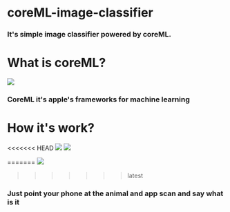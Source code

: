 # coreML-image-classifier
### It's simple image classifier powered by coreML.
# What is coreML?
![](https://habrastorage.org/webt/9v/zl/b2/9vzlb20h5j4f6plvlds1nozgt9c.png)
### CoreML it's apple's frameworks for machine learning
# How it's work?
<<<<<<< HEAD
![](https://habrastorage.org/webt/dp/l9/ag/dpl9agz__ynpzptkk9rozahftve.png) ![](https://habrastorage.org/webt/2z/cc/oq/2zccoqodffhlm-w1zxmaqqvnkxa.png)


=======
![](https://habrastorage.org/webt/dp/l9/ag/dpl9agz__ynpzptkk9rozahftve.png)
>>>>>>> latest
### Just point your phone at the animal and app scan and say what is it

